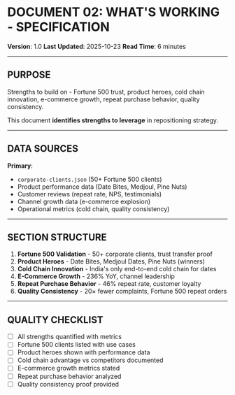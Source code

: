 # DOCUMENT 02: WHAT'S WORKING - SPECIFICATION

**Version**: 1.0
**Last Updated**: 2025-10-23
**Read Time**: 6 minutes

---

## PURPOSE

Strengths to build on - Fortune 500 trust, product heroes, cold chain innovation, e-commerce growth, repeat purchase behavior, quality consistency.

This document **identifies strengths to leverage** in repositioning strategy.

---

## DATA SOURCES

**Primary**:
- `corporate-clients.json` (50+ Fortune 500 clients)
- Product performance data (Date Bites, Medjoul, Pine Nuts)
- Customer reviews (repeat rate, NPS, testimonials)
- Channel growth data (e-commerce explosion)
- Operational metrics (cold chain, quality consistency)

---

## SECTION STRUCTURE

1. **Fortune 500 Validation** - 50+ corporate clients, trust transfer proof
2. **Product Heroes** - Date Bites, Medjoul Dates, Pine Nuts (winners)
3. **Cold Chain Innovation** - India's only end-to-end cold chain for dates
4. **E-Commerce Growth** - 236% YoY, channel leadership
5. **Repeat Purchase Behavior** - 46% repeat rate, customer loyalty
6. **Quality Consistency** - 20× fewer complaints, Fortune 500 repeat orders

---

## QUALITY CHECKLIST

- [ ] All strengths quantified with metrics
- [ ] Fortune 500 clients listed with use cases
- [ ] Product heroes shown with performance data
- [ ] Cold chain advantage vs competitors documented
- [ ] E-commerce growth metrics stated
- [ ] Repeat purchase behavior analyzed
- [ ] Quality consistency proof provided
